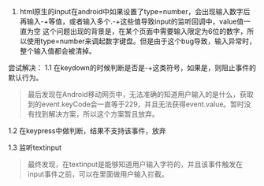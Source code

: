 1. html原生的input在android中如果设置了type=number，会出现输入数字后再输入-+等值，或者输入多个.-+这些值导致input的监听回调中，value值一直为空
这个问题出现的背景是，在某个页面中需要输入限定为6位的数字，所以使用type=number来调起数字键盘。但是由于这个bug导致，输入异常时，整个输入值都会被清掉。

尝试解决：
1.1 在keydown的时候判断是否是-+这类符号，如果是，则阻止事件的默认行为。
> 最后发现在Android移动网页中，无法准确的知道用户输入的是什么，获取到的event.keyCode会一直等于229，并且无法获得event.value。暂时没有找到解决方案，所以这个方案暂且放弃。

1.2 在keypress中做判断，结果不支持该事件，放弃

1.3 监听textinput
> 最终发现，在textinput是能够知道用户输入字符的，并且该事件触发在input事件之前，可以在里面做用户输入拦截。
